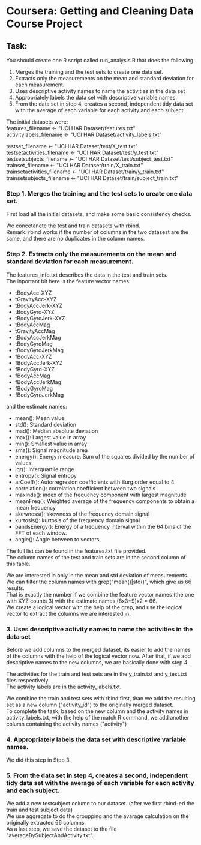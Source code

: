 
Coursera: Getting and Cleaning Data Course Project
==================================================

Task:
-----
You should create one R script called run_analysis.R that does the following.  
1. Merges the training and the test sets to create one data set.  
2. Extracts only the measurements on the mean and standard deviation for each measurement.  
3. Uses descriptive activity names to name the activities in the data set  
4. Appropriately labels the data set with descriptive variable names.  
5. From the data set in step 4, creates a second, independent tidy data set with the average of each variable for each activity and each subject.  

The initial datasets were:  
  features_filename <- "UCI HAR Dataset/features.txt"  
  activitylabels_filename <- "UCI HAR Dataset/activity_labels.txt"  

  testset_filename <- "UCI HAR Dataset/test/X_test.txt"  
  testsetactivities_filename <- "UCI HAR Dataset/test/y_test.txt"  
  testsetsubjects_filename <- "UCI HAR Dataset/test/subject_test.txt"  
  trainset_filename <- "UCI HAR Dataset/train/X_train.txt"  
  trainsetactivities_filename <- "UCI HAR Dataset/train/y_train.txt"  
  trainsetsubjects_filename <- "UCI HAR Dataset/train/subject_train.txt"  


### Step 1. Merges the training and the test sets to create one data set.

First load all the initial datasets, and make some basic consistency checks.

We concetanete the test and train datasets with rbind.  
Remark: rbind works if the number of columns in the two datasest are the same,
 and there are no duplicates in the column names.

### Step 2. Extracts only the measurements on the mean and standard deviation for each measurement.

The features_info.txt describes the data in the test and train sets.  
The inportant bit here is the feature vector names:

* tBodyAcc-XYZ
* tGravityAcc-XYZ
* tBodyAccJerk-XYZ
* tBodyGyro-XYZ
* tBodyGyroJerk-XYZ
* tBodyAccMag
* tGravityAccMag
* tBodyAccJerkMag
* tBodyGyroMag
* tBodyGyroJerkMag
* fBodyAcc-XYZ
* fBodyAccJerk-XYZ
* fBodyGyro-XYZ
* fBodyAccMag
* fBodyAccJerkMag
* fBodyGyroMag
* fBodyGyroJerkMag

and the estimate names:

* mean(): Mean value
* std(): Standard deviation
* mad(): Median absolute deviation 
* max(): Largest value in array
* min(): Smallest value in array
* sma(): Signal magnitude area
* energy(): Energy measure. Sum of the squares divided by the number of values. 
* iqr(): Interquartile range 
* entropy(): Signal entropy
* arCoeff(): Autorregresion coefficients with Burg order equal to 4
* correlation(): correlation coefficient between two signals
* maxInds(): index of the frequency component with largest magnitude
* meanFreq(): Weighted average of the frequency components to obtain a mean frequency
* skewness(): skewness of the frequency domain signal 
* kurtosis(): kurtosis of the frequency domain signal 
* bandsEnergy(): Energy of a frequency interval within the 64 bins of the FFT of each window.
* angle(): Angle between to vectors.

The full list can be found in the features.txt file provided.  
The column names of the test and train sets are in the second column of this table.

We are interested in only in the mean and std deviation of measurements.  
We can filter the column names with grep("mean()|std()", which give us 66 results.  
That is exactly the number if we combine the feature vector names (the one with XYZ counts 3) with the estimate names (8x3+9)x2 = 66.  
We create a logical vector with the help of the grep, and
use the logical vector to extract the columns we are interested in.

### 3. Uses descriptive activity names to name the activities in the data set

Before we add columns to the merged dataset, its easier to add the names of the columns with the help of the logical vector now. After that, if we add descriptive names to the new columns, we are basically done with step 4.

The activities for the train and test sets are in the  y_train.txt and y_test.txt files respectively.  
The activity labels are in the activity_labels.txt.

We combine the train and test sets with rbind first, than we add the resulting set as a new column ("activity_id") to the originally merged dataset.  
To complete the task, based on the new column and the activity names in activity_labels.txt, with the help of the match R command, we add another column containing the activity names ("activity")

### 4. Appropriately labels the data set with descriptive variable names.

We did this step in Step 3.
 
### 5. From the data set in step 4, creates a second, independent tidy data set with the average of each variable for each activity and each subject.

We add a new testsubject column to our dataset. (after we first rbind-ed the train and test subject data)  
We use aggregate to do the groupping and the avarage calculation on the originally extracted 66 columns.  
As a last step, we save the dataset to the file "averageBySubjectAndActivity.txt".
